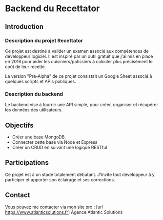 # Backend du Recettator

## Introduction

### Description du projet Recettator

Ce projet est destiné à valider un examen associé aux compétences de développeur logiciel. Il est inspiré par un outil gratuit que j'ai mis en place en 2016 pour aider les cuisiniers/patissiers à calculer plus précisément le coût de leur recette.

La version "Pré-Alpha" de ce projet consistait un Google Sheet associé à quelques scripts et APIs publiques.

### Description du backend

Le backend vise à fournir une API simple, pour créer, organiser et récupérer les données des utilisateurs.

## Objectifs

+ Créer une base MongoDB,
+ Connecter cette base via Node et Express
+ Créer un CRUD en suivant une logique RESTful

## Participations

Ce projet est à un stade totalement débutant. J'invite tout développeur à y participer et apporter son éclairage et ses corrections.

## Contact

Vous pouvez me contacter via mon site pro : [url https://www.atlanticsolutions.fr] Agence Atlantic Solutions